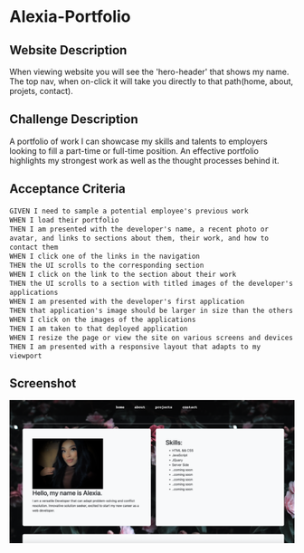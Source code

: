 # Alexia-Portfolio

## Website Description
When viewing website you will see the 'hero-header' that shows my name.
The top nav, when on-click it will take you directly to that path(home, about, projets, contact).

## Challenge Description
A portfolio of work I can showcase my skills and talents to employers looking to fill a part-time or full-time position. An effective portfolio highlights my strongest work as well as the thought processes behind it.

## Acceptance Criteria

```
GIVEN I need to sample a potential employee's previous work
WHEN I load their portfolio
THEN I am presented with the developer's name, a recent photo or avatar, and links to sections about them, their work, and how to contact them
WHEN I click one of the links in the navigation
THEN the UI scrolls to the corresponding section
WHEN I click on the link to the section about their work
THEN the UI scrolls to a section with titled images of the developer's applications
WHEN I am presented with the developer's first application
THEN that application's image should be larger in size than the others
WHEN I click on the images of the applications
THEN I am taken to that deployed application
WHEN I resize the page or view the site on various screens and devices
THEN I am presented with a responsive layout that adapts to my viewport

```

## Screenshot
![Image](./assets/images/screenshot-page.png)

